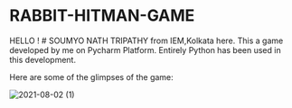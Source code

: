 # RABBIT-HITMAN-GAME
HELLO ! # SOUMYO NATH TRIPATHY from IEM,Kolkata here.
This a game developed by me on Pycharm Platform.
Entirely Python has been used in this development.

Here are some of the glimpses of the game:

![2021-08-02 (1)](https://user-images.githubusercontent.com/85414445/127782628-641cd7bc-d371-42cb-8af4-b1717d4ccfac.png)

